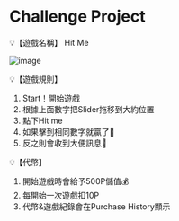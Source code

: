 # Challenge Project


💡【遊戲名稱】 Hit Me

![image](https://github.com/chelsealin88/challengeProject/blob/master/ezgif.com-gif-maker.gif?raw=true)

💡【遊戲規則】

1. Start！開始遊戲
2. 根據上面數字把Slider拖移到大約位置
3. 點下Hit me
4. 如果擊到相同數字就贏了🥳
5. 反之則會收到大便訊息💩

💡【代幣】

1. 開始遊戲時會給予500P儲值💰
2. 每開始一次遊戲扣10P
3. 代幣&遊戲紀錄會在Purchase History顯示

